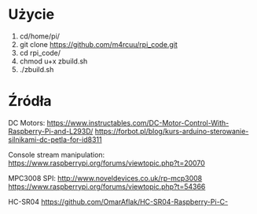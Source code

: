 # Użycie
1. cd/home/pi/
2. git clone https://github.com/m4rcuu/rpi_code.git
3. cd rpi_code/
4. chmod u+x zbuild.sh
5. ./zbuild.sh

# Źródła
DC Motors:
https://www.instructables.com/DC-Motor-Control-With-Raspberry-Pi-and-L293D/
https://forbot.pl/blog/kurs-arduino-sterowanie-silnikami-dc-petla-for-id8311

Console stream manipulation:
https://www.raspberrypi.org/forums/viewtopic.php?t=20070

MPC3008 SPI:
http://www.noveldevices.co.uk/rp-mcp3008
https://www.raspberrypi.org/forums/viewtopic.php?t=54366

HC-SR04
https://github.com/OmarAflak/HC-SR04-Raspberry-Pi-C-